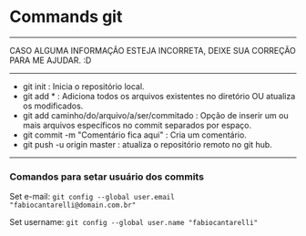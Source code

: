 # Commands git

---

CASO ALGUMA INFORMAÇÃO ESTEJA INCORRETA, DEIXE SUA CORREÇÃO PARA ME AJUDAR. :D

---

- git init : Inicia o repositório local.
- git add * : Adiciona todos os arquivos existentes no diretório OU atualiza os modificados.
- git add caminho/do/arquivo/a/ser/commitado : Opção de inserir um ou mais arquivos específicos no commit separados por espaço.
- git commit -m "Comentário fica aqui" : Cria um comentário.
- git push -u origin master : atualiza o repositório remoto no git hub.

---
  
### Comandos para setar usuário dos commits
  
Set e-mail: `git config --global user.email "fabiocantarelli@domain.com.br"`
  
Set username: `git config --global user.name "fabiocantarelli"`
